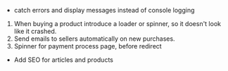 * catch errors and display messages instead of console logging
1. When buying a product introduce a loader or spinner, so it doesn't look like it crashed.
2. Send emails to sellers automatically on new purchases.
3. Spinner for payment process page, before redirect


- Add SEO for articles and products